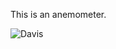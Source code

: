 This is an anemometer. 

![Davis](https://github.com/RiceAllDay22/CSR_Arduino_Collection/blob/main/Individual_Modules/Davis/Misc/Davis_Photo.png)
